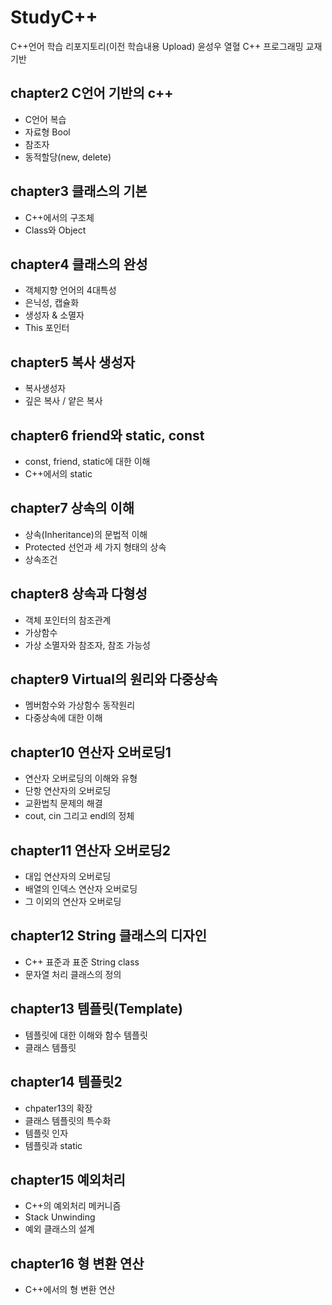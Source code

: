 # StudyC++
C++언어 학습 리포지토리(이전 학습내용 Upload)
윤성우 열혈 C++ 프로그래밍 교재 기반

## chapter2 C언어 기반의 c++
- C언어 복습
- 자료형 Bool
- 참조자
- 동적할당(new, delete)

## chapter3 클래스의 기본
- C++에서의 구조체
- Class와 Object

## chapter4 클래스의 완성
- 객체지향 언어의 4대특성
- 은닉성, 캡슐화
- 생성자 & 소멸자
- This 포인터

## chapter5 복사 생성자
- 복사생성자
- 깊은 복사 / 얕은 복사

## chapter6 friend와 static, const
- const, friend, static에 대한 이해
- C++에서의 static

## chapter7 상속의 이해
- 상속(Inheritance)의 문법적 이해
- Protected 선언과 세 가지 형태의 상속
- 상속조건

## chapter8 상속과 다형성
- 객체 포인터의 참조관계
- 가상함수
- 가상 소멸자와 참조자, 참조 가능성

## chapter9 Virtual의 원리와 다중상속
- 멤버함수와 가상함수 동작원리
- 다중상속에 대한 이해

## chapter10 연산자 오버로딩1
- 연산자 오버로딩의 이해와 유형
- 단항 연산자의 오버로딩
- 교환법칙 문제의 해결
- cout, cin 그리고 endl의 정체

## chapter11 연산자 오버로딩2
- 대입 연산자의 오버로딩
- 배열의 인덱스 연산자 오버로딩
- 그 이외의 연산자 오버로딩

## chapter12 String 클래스의 디자인
- C++ 표준과 표준 String class
- 문자열 처리 클래스의 정의

## chapter13 템플릿(Template)
- 템플릿에 대한 이해와 함수 템플릿
- 클래스 템플릿

## chapter14 템플릿2
- chpater13의 확장
- 클래스 템플릿의 특수화
- 템플릿 인자
- 템플릿과 static

## chapter15 예외처리
- C++의 예외처리 메커니즘
- Stack Unwinding
- 예외 클래스의 설계

## chapter16 형 변환 연산
- C++에서의 형 변환 연산
